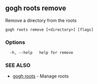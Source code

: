 ## gogh roots remove

Remove a directory from the roots

```
gogh roots remove [<directory>] [flags]
```

### Options

```
  -h, --help   help for remove
```

### SEE ALSO

* [gogh roots](gogh_roots.md)	 - Manage roots

